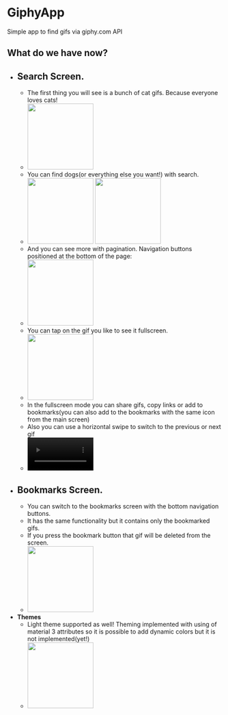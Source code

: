 # GiphyApp
Simple app to find gifs via giphy.com API
## What do we have now?
  - **Search Screen.**
    -
    - The first thing you will see is a bunch of cat gifs. Because everyone loves cats!
    - <img width="154" src="https://user-images.githubusercontent.com/33986203/222973962-3b2cfc1c-d8a3-44b7-a9e4-6cd6133f44aa.png">
    - You can find dogs(or everything else you want!) with search.
    - <img width="154" src="https://user-images.githubusercontent.com/33986203/222974142-b94722e3-a950-43c9-ae3c-7e8e413ada6a.png">
      <img width="154" src="https://user-images.githubusercontent.com/33986203/222974201-e56ad306-46d3-409e-90ad-1b3f8de31420.png">
    - And you can see more with pagination. Navigation buttons positioned at the bottom of the page:
    - <img width="154" src="https://user-images.githubusercontent.com/33986203/222974757-06d04a16-e7fe-47db-9b1a-c7ef272c8b1a.png">
    - You can tap on the gif you like to see it fullscreen. 
    - <img width="154" src="https://user-images.githubusercontent.com/33986203/222974415-dc4eb1aa-c05c-4fd7-8e08-8c7910400259.png">
    - In the fullscreen mode you can share gifs, copy links or add to bookmarks(you can also add to the bookmarks with the same icon from the main screen)
    - Also you can use a horizontal swipe to switch to the previous or next gif
    - <video width="154" src="https://user-images.githubusercontent.com/33986203/222974665-b6c239d2-48fc-4c13-adaa-4b2627b212bc.webm">
  - **Bookmarks Screen.**
    -
    - You can switch to the bookmarks screen with the bottom navigation buttons. 
    - It has the same functionality but it contains only the bookmarked gifs. 
    - If you press the bookmark button that gif will be deleted from the screen.
    - <img width="154" src="https://user-images.githubusercontent.com/33986203/222974929-46a0b708-3584-4f04-9153-f16e648514e7.png">
  - **Themes**
    - Light theme supported as well! Theming implemented with using of material 3 attributes so it is possible to add dynamic colors but it is not implemented(yet!)
    - <img width="154" src="https://user-images.githubusercontent.com/33986203/222975244-92777867-301e-4c92-8d9a-8a7b9937eb70.png">
